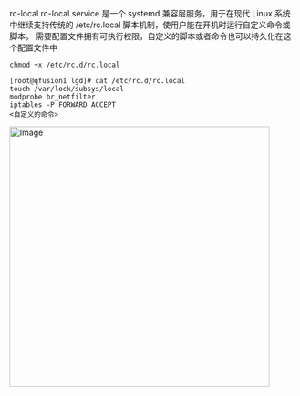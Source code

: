 rc-local
rc-local.service 是一个 systemd 兼容层服务，用于在现代 Linux 系统中继续支持传统的 /etc/rc.local 脚本机制，使用户能在开机时运行自定义命令或脚本。
需要配置文件拥有可执行权限，自定义的脚本或者命令也可以持久化在这个配置文件中

```
chmod +x /etc/rc.d/rc.local

[root@qfusion1 lgd]# cat /etc/rc.d/rc.local
touch /var/lock/subsys/local
modprobe br_netfilter
iptables -P FORWARD ACCEPT
<自定义的命令>
``` 
<img width="456" alt="Image" src="https://github.com/user-attachments/assets/f1206eb8-8d9a-4e58-922d-306ef5c8708c" />